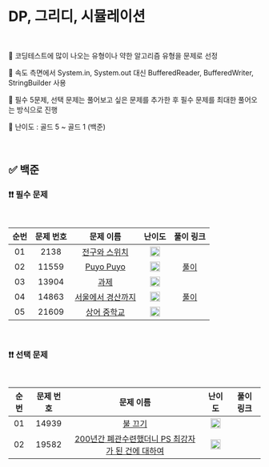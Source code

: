 # DP, 그리디, 시뮬레이션

<br/>

📌 코딩테스트에 많이 나오는 유형이나 약한 알고리즘 유형을 문제로 선정

📌 속도 측면에서 System.in, System.out 대신 BufferedReader, BufferedWriter, StringBuilder 사용

📌 필수 5문제, 선택 문제는 풀어보고 싶은 문제를 추가한 후 필수 문제를 최대한 풀어오는 방식으로 진행

📌 난이도 : 골드 5 ~ 골드 1 (백준)

<br/>

## ✅ 백준

### ❗❗ 필수 문제

<br/>

순번 | 문제 번호 | 문제 이름 | 난이도 | 풀이 링크
:---: | :---: | :---: | :---: | :---: 
01 | 2138 | [전구와 스위치](https://www.acmicpc.net/problem/2138) | <img src="https://static.solved.ac/tier_small/11.svg" width=20px> | []()
02 | 11559 | [Puyo Puyo](https://www.acmicpc.net/problem/11559) | <img src="https://static.solved.ac/tier_small/12.svg" width=20px> | [풀이](https://github.com/psj98/Java_Study_Coding_18/blob/main/study/src/study_230419/problemset/boj_11559.java)
03 | 13904 | [과제](https://www.acmicpc.net/problem/13904) | <img src="https://static.solved.ac/tier_small/13.svg" width=20px> | []()
04 | 14863 | [서울에서 경산까지](https://www.acmicpc.net/problem/14863) | <img src="https://static.solved.ac/tier_small/12.svg" width=20px> | [풀이](https://github.com/psj98/Java_Study_Coding_18/blob/main/study/src/study_230419/problemset/boj_14863.java)
05 | 21609 | [상어 중학교](https://www.acmicpc.net/problem/21609) | <img src="https://static.solved.ac/tier_small/14.svg" width=20px> | []()

<br/>

### ❗❗ 선택 문제

<br/>

순번 | 문제 번호 | 문제 이름 | 난이도 | 풀이 링크
:---: | :---: | :---: | :---: | :---: 
01 | 14939 | [불 끄기](https://www.acmicpc.net/problem/14939) | <img src="https://static.solved.ac/tier_small/16.svg" width=20px> | []()
02 | 19582 | [200년간 폐관수련했더니 PS 최강자가 된 건에 대하여](https://www.acmicpc.net/problem/19582) | <img src="https://static.solved.ac/tier_small/13.svg" width=20px> | []()
